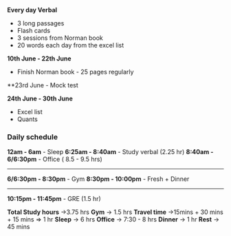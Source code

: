 
**Every day Verbal**
- 3 long passages 
- Flash cards
- 3 sessions from Norman book 
- 20 words each day from the excel list 

**10th June -  22th June**
- Finish Norman book  - 25 pages regularly

**23rd June - Mock test

**24th June - 30th June**
- Excel list
- Quants
### Daily schedule 
**12am - 6am** - Sleep
**6:25am - 8:40am** - Study verbal (2.25 hr)
**8:40am - 6/6:30pm** - Office ( 8.5 - 9.5 hrs)

---
**6/6:30pm - 8:30pm** - Gym
**8:30pm - 10:00pm** - Fresh + Dinner 

---

**10:15pm - 11:45pm** - GRE (1.5 hr)

**Total Study hours** ->3.75 hrs
**Gym** -> 1.5 hrs 
**Travel time** ->15mins + 30 mins + 15 mins =>  1 hr
**Sleep** -> 6 hrs
**Office** -> 7:30 - 8 hrs
**Dinner** -> 1 hr
**Rest** -> 45 mins